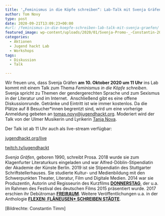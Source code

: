 ```yaml
---
title: '„Feminismus in die Köpfe schreiben“: Lab-Talk mit Svenja Gräfen'
author: Tom Novy
type: post
date: 2020-09-21T13:09:23+00:00
#url: /feminismus-in-die-koepfe-schreiben-lab-talk-mit-svenja-graefen/
featured_image: wp-content/uploads/2020/01/Svenja-Promo-_-Constantin-2018-klein-1024x684.jpg
categories:
  - Aktionen
  - Jugend hackt Lab
  - Workshops
tags:
  - Diskussion
  - Talk

---
```

Wir freuen uns, dass Svenja Gräfen **am 10. Oktober 2020 um 11 Uhr** ins Lab kommt mit einem Talk zum Thema _Feminismus in die Köpfe schreiben_. Svenja spricht zu Themen der gendergerechten Sprache und zum Sexismus in der Literatur und im Internet.  Anschließend gibt es eine offene Diskussionrunde. Getränke und Eintritt ist wie immer kostenlos. Da die Plätze auf 8 Besucher*innen begrentzt sind, wird um eine vorherige Anmeldung gebeten an <tomas.novy@jugendhackt.org>. Moderiert wird der Talk von der Ulmer Musikerin und Lyrikerin [Tanja Nova][1].

Der Talk ist ab 11 Uhr auch als live-stream verfügbar:

[jugendhackt.org/live][2]

[twitch.tv/jugendhackt][3]

_Svenja Gräfen_, geboren 1990, schreibt Prosa. 2018 wurde sie zum Klagenfurter Literaturkurs eingeladen und war Alfred-Döblin-Stipendiatin der Akademie der Künste Berlin. 2019 ist sie Stipendiatin des Stuttgarter Schriftstellerhauses. Sie studierte Kultur- und Medienbildung mit den Schwerpunkten Theater, Literatur, Film und Digitale Medien. 2014 war sie Produzentin, Autorin und Regisseurin des Kurzfilms [**DONNERSTAG**][4], der u.a. im Rahmen des Festival des deutschen Films 2015 präsentiert wurde. 2017 erschien ihr Debütroman [**FREIRAUM**][5]. Weitere Veröffentlichungen u.a. in der Anthologie [**FLEXEN: FLÂNEUSEN\* SCHREIBEN STÄDTE**][6].

[Bildrechte: Constantin Timm]

 [1]: http://tanjanova.de
 [2]: https://jugendhackt.org/live/
 [3]: https://www.twitch.tv/jugendhackt
 [4]: https://vimeo.com/114856084
 [5]: https://www.ullstein-buchverlage.de/nc/buch/details/freiraum-9783961010370.html
 [6]: https://www.verbrecherverlag.de/book/detail/1006
